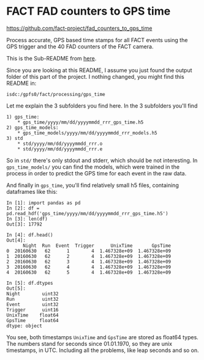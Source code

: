 # FACT FAD counters to GPS time

https://github.com/fact-project/fad_counters_to_gps_time

Process accurate, GPS based time stamps for all FACT events using the GPS trigger and the 40 FAD counters of the FACT camera.

This is the Sub-README from [here](https://github.com/fact-project/fad_counters_to_gps_time/tree/gps_time_reco/fad_counters_to_gps_time/gps_time_reconstruction).

Since you are looking at this README, I assume you just found the output folder of
this part of the project. I nothing changed, you might find this README in:

    isdc:/gpfs0/fact/processing/gps_time

Let me explain the 3 subfolders you find here. In the 3 subfolders you'll find

    1) gps_time:
        * gps_time/yyyy/mm/dd/yyyymmdd_rrr_gps_time.h5
    2) gps_time_models:
        * gps_time_models/yyyy/mm/dd/yyyymmdd_rrr_models.h5
    3) std
        * std/yyyy/mm/dd/yyyymmdd_rrr.o
        * std/yyyy/mm/dd/yyyymmdd_rrr.e

So in `std/` there's only stdout and stderr, which should be not interesting.
In `gps_time_models/` you can find the models, which were trained in the process
in order to predict the GPS time for each event in the raw data.

And finally in `gps_time`, you'll find relatively small h5 files, containing dataframes like this:

```
In [1]: import pandas as pd
In [2]: df = pd.read_hdf('gps_time/yyyy/mm/dd/yyyymmdd_rrr_gps_time.h5')
In [3]: len(df)
Out[3]: 17792

In [4]: df.head()
Out[4]:
      Night  Run  Event  Trigger      UnixTime       GpsTime
0  20160630   62      1        4  1.467328e+09  1.467328e+09
1  20160630   62      2        4  1.467328e+09  1.467328e+09
2  20160630   62      3        4  1.467328e+09  1.467328e+09
3  20160630   62      4        4  1.467328e+09  1.467328e+09
4  20160630   62      5        4  1.467328e+09  1.467328e+09

In [5]: df.dtypes
Out[5]:
Night        uint32
Run          uint32
Event        uint32
Trigger      uint16
UnixTime    float64
GpsTime     float64
dtype: object
```

You see, both timestamps `UnixTime` and `GpsTime` are stored as float64 types.
The numbers stand for seconds since 01.01.1970, so they are unix timestamps,
in UTC. Including all the problems, like leap seconds and so on.

